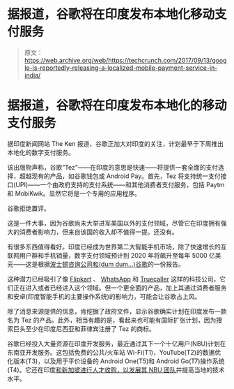 # 据报道，谷歌将在印度发布本地化移动支付服务 

> 原文：<https://web.archive.org/web/https://techcrunch.com/2017/09/13/google-is-reportedly-releasing-a-localized-mobile-payment-service-in-india/>

# 据报道，谷歌将在印度发布本地化的移动支付服务

据印度新闻网站 The Ken 报道，谷歌正加大对印度的关注，计划最早于下周推出本地化的数字支付服务。

该出版物声称，谷歌“Tez”——在印度的意思是快速——将提供一套全面的支付选择，超越现有的产品，如谷歌钱包或 Android Pay。首先，Tez 将支持统一支付接口(UPI)——一个由政府支持的支付系统——和其他消费者支付服务，包括 Paytm 和 MobiKwik。显然它将是一个专用的应用程序。

谷歌拒绝置评。

这是一件大事，因为谷歌尚未大举进军美国以外的支付领域，尽管它在印度拥有强大的消费者影响力，但来自该国的收入却不值得一提。还没有。

有很多东西值得看好。印度已经成为世界第二大智能手机市场，除了快速增长的互联网用户群和手机销量，数字支付领域预计到 2020 年将飙升至每年 5000 亿美元——这是根据[波士顿咨询公司和(dum dum…)谷歌](https://web.archive.org/web/20221209233337/https://www.bcg.com/en-in/d/press/25July2016-digital-payments-2020-making-500-billion-ecosystem-in-india-39417)的一份报告。

这种潜力已经吸引了像 [Flipkart](https://web.archive.org/web/20221209233337/https://www.indianweb2.com/2017/08/26/flipkarts-digital-payment-firm-phonepe-achieves-2-5-billion-run-rate-last-month/) 、 [WhatsApp](https://web.archive.org/web/20221209233337/https://beta.techcrunch.com/2017/04/03/whatsapp-india-peer-to-peer-payments/) 和 [Truecaller](https://web.archive.org/web/20221209233337/https://beta.techcrunch.com/2017/03/28/truecaller-platform-india/) 这样的科技公司，它们正在进入或者已经进入这个领域。但一个更全面的产品，加上其通过消费者服务和安卓(印度智能手机的主要操作系统)的影响力，可能会让谷歌占上风。

除了消息来源提供的信息，肯挖掘了政府文件，显示谷歌确实计划在印度发布一款名为 Tez 的产品。此外，相当有趣的是，看起来也可能有国际扩张计划，因为搜索巨头至少在印度尼西亚和菲律宾注册了 Tez 的商标。

谷歌已经投入大量资源在印度开发服务，最近通过其下一个十亿用户(NBU)计划在东南亚开发服务。这包括免费的公共/火车站 Wi-Fi(T1)，YouTube(T2)的数据优化版本(T3)，以及用于平价设备的 Android One(T5)和 Android Go(T7)操作系统(T4)。它还在印度[和新加坡](https://web.archive.org/web/20221209233337/https://beta.techcrunch.com/2017/07/12/google-acquires-indias-halli-labs-which-was-building-ai-tools-to-fix-old-problems/)[进行人才收购，以发展其 NBU 团队](https://web.archive.org/web/20221209233337/https://beta.techcrunch.com/2016/02/18/google-eats-pie/)并提高当地的技术水平。